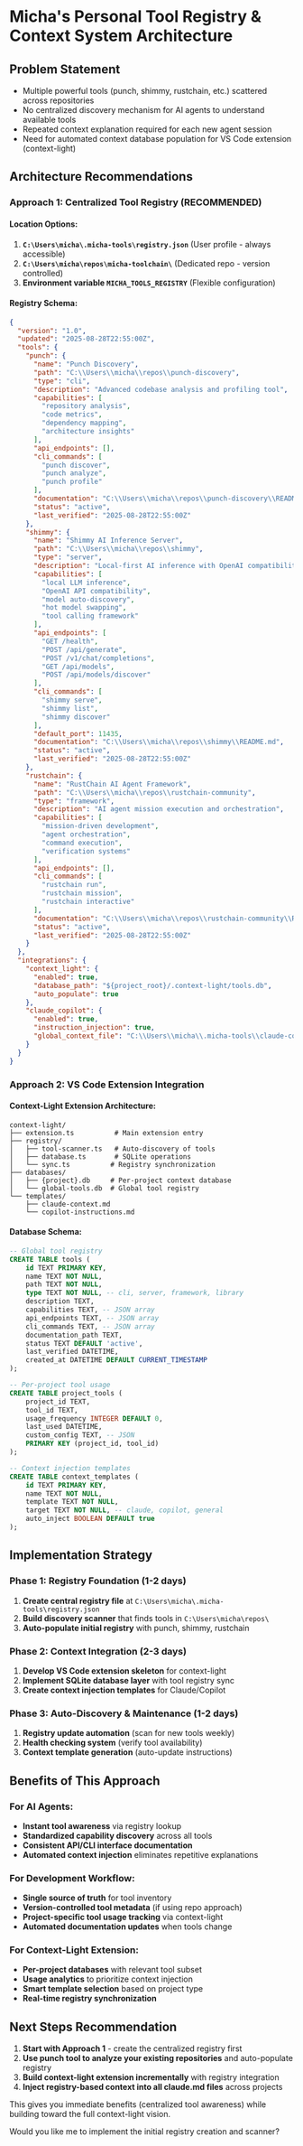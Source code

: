 # Micha's Personal Tool Registry & Context System Architecture

## Problem Statement
- Multiple powerful tools (punch, shimmy, rustchain, etc.) scattered across repositories
- No centralized discovery mechanism for AI agents to understand available tools
- Repeated context explanation required for each new agent session
- Need for automated context database population for VS Code extension (context-light)

## Architecture Recommendations

### Approach 1: Centralized Tool Registry (RECOMMENDED)

#### Location Options:
1. **`C:\Users\micha\.micha-tools\registry.json`** (User profile - always accessible)
2. **`C:\Users\micha\repos\micha-toolchain\`** (Dedicated repo - version controlled)
3. **Environment variable `MICHA_TOOLS_REGISTRY`** (Flexible configuration)

#### Registry Schema:
```json
{
  "version": "1.0",
  "updated": "2025-08-28T22:55:00Z",
  "tools": {
    "punch": {
      "name": "Punch Discovery",
      "path": "C:\\Users\\micha\\repos\\punch-discovery",
      "type": "cli",
      "description": "Advanced codebase analysis and profiling tool",
      "capabilities": [
        "repository analysis",
        "code metrics",
        "dependency mapping",
        "architecture insights"
      ],
      "api_endpoints": [],
      "cli_commands": [
        "punch discover",
        "punch analyze",
        "punch profile"
      ],
      "documentation": "C:\\Users\\micha\\repos\\punch-discovery\\README.md",
      "status": "active",
      "last_verified": "2025-08-28T22:55:00Z"
    },
    "shimmy": {
      "name": "Shimmy AI Inference Server",
      "path": "C:\\Users\\micha\\repos\\shimmy",
      "type": "server",
      "description": "Local-first AI inference with OpenAI compatibility",
      "capabilities": [
        "local LLM inference",
        "OpenAI API compatibility",
        "model auto-discovery",
        "hot model swapping",
        "tool calling framework"
      ],
      "api_endpoints": [
        "GET /health",
        "POST /api/generate",
        "POST /v1/chat/completions",
        "GET /api/models",
        "POST /api/models/discover"
      ],
      "cli_commands": [
        "shimmy serve",
        "shimmy list",
        "shimmy discover"
      ],
      "default_port": 11435,
      "documentation": "C:\\Users\\micha\\repos\\shimmy\\README.md",
      "status": "active",
      "last_verified": "2025-08-28T22:55:00Z"
    },
    "rustchain": {
      "name": "RustChain AI Agent Framework",
      "path": "C:\\Users\\micha\\repos\\rustchain-community",
      "type": "framework",
      "description": "AI agent mission execution and orchestration",
      "capabilities": [
        "mission-driven development",
        "agent orchestration",
        "command execution",
        "verification systems"
      ],
      "api_endpoints": [],
      "cli_commands": [
        "rustchain run",
        "rustchain mission",
        "rustchain interactive"
      ],
      "documentation": "C:\\Users\\micha\\repos\\rustchain-community\\README.md",
      "status": "active",
      "last_verified": "2025-08-28T22:55:00Z"
    }
  },
  "integrations": {
    "context_light": {
      "enabled": true,
      "database_path": "${project_root}/.context-light/tools.db",
      "auto_populate": true
    },
    "claude_copilot": {
      "enabled": true,
      "instruction_injection": true,
      "global_context_file": "C:\\Users\\micha\\.micha-tools\\claude-context.md"
    }
  }
}
```

### Approach 2: VS Code Extension Integration

#### Context-Light Extension Architecture:
```
context-light/
├── extension.ts          # Main extension entry
├── registry/
│   ├── tool-scanner.ts   # Auto-discovery of tools
│   ├── database.ts       # SQLite operations
│   └── sync.ts          # Registry synchronization
├── databases/
│   ├── {project}.db     # Per-project context database
│   └── global-tools.db  # Global tool registry
└── templates/
    ├── claude-context.md
    └── copilot-instructions.md
```

#### Database Schema:
```sql
-- Global tool registry
CREATE TABLE tools (
    id TEXT PRIMARY KEY,
    name TEXT NOT NULL,
    path TEXT NOT NULL,
    type TEXT NOT NULL, -- cli, server, framework, library
    description TEXT,
    capabilities TEXT, -- JSON array
    api_endpoints TEXT, -- JSON array
    cli_commands TEXT, -- JSON array
    documentation_path TEXT,
    status TEXT DEFAULT 'active',
    last_verified DATETIME,
    created_at DATETIME DEFAULT CURRENT_TIMESTAMP
);

-- Per-project tool usage
CREATE TABLE project_tools (
    project_id TEXT,
    tool_id TEXT,
    usage_frequency INTEGER DEFAULT 0,
    last_used DATETIME,
    custom_config TEXT, -- JSON
    PRIMARY KEY (project_id, tool_id)
);

-- Context injection templates
CREATE TABLE context_templates (
    id TEXT PRIMARY KEY,
    name TEXT NOT NULL,
    template TEXT NOT NULL,
    target TEXT NOT NULL, -- claude, copilot, general
    auto_inject BOOLEAN DEFAULT true
);
```

## Implementation Strategy

### Phase 1: Registry Foundation (1-2 days)
1. **Create central registry file** at `C:\Users\micha\.micha-tools\registry.json`
2. **Build discovery scanner** that finds tools in `C:\Users\micha\repos\`
3. **Auto-populate initial registry** with punch, shimmy, rustchain

### Phase 2: Context Integration (2-3 days)
1. **Develop VS Code extension skeleton** for context-light
2. **Implement SQLite database layer** with tool registry sync
3. **Create context injection templates** for Claude/Copilot

### Phase 3: Auto-Discovery & Maintenance (1-2 days)
1. **Registry update automation** (scan for new tools weekly)
2. **Health checking system** (verify tool availability)
3. **Context template generation** (auto-update instructions)

## Benefits of This Approach

### For AI Agents:
- **Instant tool awareness** via registry lookup
- **Standardized capability discovery** across all tools
- **Consistent API/CLI interface documentation**
- **Automated context injection** eliminates repetitive explanations

### For Development Workflow:
- **Single source of truth** for tool inventory
- **Version-controlled tool metadata** (if using repo approach)
- **Project-specific tool usage tracking** via context-light
- **Automated documentation updates** when tools change

### For Context-Light Extension:
- **Per-project databases** with relevant tool subset
- **Usage analytics** to prioritize context injection
- **Smart template selection** based on project type
- **Real-time registry synchronization**

## Next Steps Recommendation

1. **Start with Approach 1** - create the centralized registry first
2. **Use punch tool to analyze your existing repositories** and auto-populate registry
3. **Build context-light extension incrementally** with registry integration
4. **Inject registry-based context into all claude.md files** across projects

This gives you immediate benefits (centralized tool awareness) while building toward the full context-light vision.

Would you like me to implement the initial registry creation and scanner?
